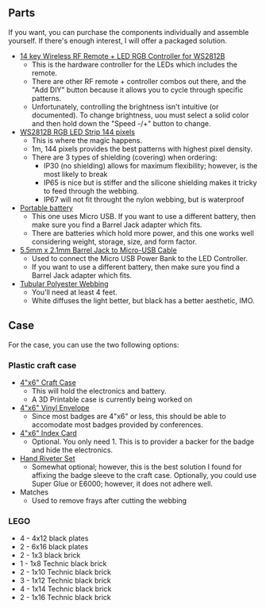 ## Parts

If you want, you can purchase the components individually and assemble yourself.  If there's enough interest, I will offer a packaged solution.

* [14 key Wireless RF Remote + LED RGB Controller for WS2812B](https://amzn.to/2WrNkZ1)
  * This is the hardware controller for the LEDs which includes the remote.
  * There are other RF remote + controller combos out there, and the "Add DIY" button because it allows you to cycle through specific patterns.
  * Unfortunately, controlling the brightness isn't intuitive (or documented).  To change brightness, uou must select a solid color and then hold down the "Speed -/+" button to change.
* [WS2812B RGB LED Strip 144 pixels](https://amzn.to/2K5UtaP)
  * This is where the magic happens.
  * 1m, 144 pixels provides the best patterns with highest pixel density.
  * There are 3 types of shielding (covering) when ordering:
    * IP30 (no shielding) allows for maximum flexibility; however, is the most likely to break
    * IP65 is nice but is stiffer and the silicone shielding makes it tricky to feed through the webbing.
    * IP67 will not fit throught the nylon webbing, but is waterproof
* [Portable battery](https://amzn.to/2I4XtBS)
  * This one uses Micro USB.  If you want to use a different battery, then make sure you find a Barrel Jack adapter which fits.
  * There are batteries which hold more power, and this one works well considering weight, storage, size, and form factor.
* [5.5mm x 2.1mm Barrel Jack to Micro-USB Cable](https://amzn.to/2F0102G)
  * Used to connect the Micro USB Power Bank to the LED Controller.
  * If you want to use a different battery, then make sure you find a Barrel Jack adapter which fits. 
* [Tubular Polyester Webbing](https://www.strapworks.com/product_p/stpw1.htm)
  * You'll need at least 4 feet.
  * White diffuses the light better, but black has a better aesthetic, IMO.

## Case

For the case, you can use the two following options:

### Plastic craft case

* [4"x6" Craft Case](https://amzn.to/2ICOuYP)
  * This will hold the electronics and battery.
  * A 3D Printable case is currently being worked on
* [4"x6" Vinyl Envelope](https://amzn.to/2Na9YRd)
  * Since most badges are 4"x6" or less, this should be able to accomodate most badges provided by conferences.
* [4"x6" Index Card](https://amzn.to/2XWJVBS)
  * Optional.  You only need 1.  This is to provider a backer for the badge and hide the electronics.
* [Hand Riveter Set](https://amzn.to/2IDv6uS)
  * Somewhat optional; however, this is the best solution I found for affixing the badge sleeve to the craft case.  Optionally, you could use Super Glue or E6000; however, it does not adhere well.
* Matches
  * Used to remove frays after cutting the webbing

### LEGO

* 4 - 4x12 black plates
* 2 - 6x16 black plates
* 2 - 1x3 black brick
* 1 - 1x8 Technic black brick
* 2 - 1x10 Technic black brick
* 3 - 1x12 Technic black brick
* 4 - 1x14 Technic black brick
* 2 - 1x16 Technic black brick